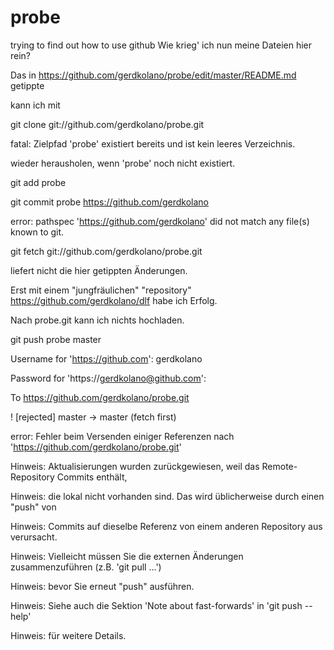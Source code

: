 probe
=====
trying to find out how to use github Wie krieg' ich nun meine Dateien hier rein?

Das in https://github.com/gerdkolano/probe/edit/master/README.md getippte

kann ich mit

  git clone git://github.com/gerdkolano/probe.git
  
  fatal: Zielpfad 'probe' existiert bereits und ist kein leeres Verzeichnis.
  
wieder herausholen, wenn 'probe' noch nicht existiert.

git add probe

git commit probe https://github.com/gerdkolano

error: pathspec 'https://github.com/gerdkolano' did not match any file(s) known to git.

git fetch git://github.com/gerdkolano/probe.git

liefert nicht die hier getippten Änderungen.

Erst mit einem "jungfräulichen" "repository" https://github.com/gerdkolano/dlf habe ich Erfolg.


Nach probe.git kann ich nichts hochladen.

git push probe master
 
Username for 'https://github.com': gerdkolano

Password for 'https://gerdkolano@github.com': 

To https://github.com/gerdkolano/probe.git

 ! [rejected]        master -> master (fetch first)

error: Fehler beim Versenden einiger Referenzen nach 'https://github.com/gerdkolano/probe.git'

Hinweis: Aktualisierungen wurden zurückgewiesen, weil das Remote-Repository Commits enthält,

Hinweis: die lokal nicht vorhanden sind. Das wird üblicherweise durch einen "push" von

Hinweis: Commits auf dieselbe Referenz von einem anderen Repository aus verursacht.

Hinweis: Vielleicht müssen Sie die externen Änderungen zusammenzuführen (z.B. 'git pull ...')

Hinweis: bevor Sie erneut "push" ausführen.

Hinweis: Siehe auch die Sektion 'Note about fast-forwards' in 'git push --help'

Hinweis: für weitere Details.


